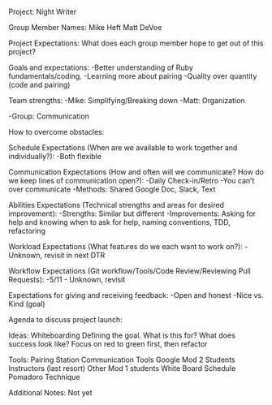 Project: Night Writer

Group Member Names:
Mike Heft
Matt DeVoe

Project Expectations: What does each group member hope to get out of this project?

Goals and expectations:
-Better understanding of Ruby fundamentals/coding.
-Learning more about pairing
-Quality over quantity (code and pairing)

Team strengths:
-Mike: Simplifying/Breaking down
-Matt: Organization

-Group: Communication

How to overcome obstacles:

Schedule Expectations (When are we available to work together and individually?):
-Both flexible

Communication Expectations (How and often will we communicate? How do we keep lines of communication open?):
-Daily Check-in/Retro
-You can’t over communicate
-Methods: Shared Google Doc, Slack, Text

Abilities Expectations (Technical strengths and areas for desired improvement):
-Strengths: Similar but different
-Improvements: Asking for help and knowing when to ask for help, naming conventions, TDD, refactoring

Workload Expectations (What features do we each want to work on?):
-Unknown, revisit in next DTR

Workflow Expectations (Git workflow/Tools/Code Review/Reviewing Pull Requests):
-5/11 - Unknown, revisit

Expectations for giving and receiving feedback:
-Open and honest
-Nice vs. Kind (goal)

Agenda to discuss project launch:

Ideas:
Whiteboarding
Defining the goal. What is this for? What does success look like?
Focus on red to green first, then refactor

Tools:
Pairing Station
Communication Tools
Google
Mod 2 Students
Instructors (last resort)
Other Mod 1 students
White Board
Schedule
Pomadoro Technique

Additional Notes:
Not yet
